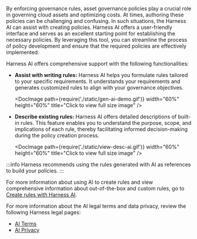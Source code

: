 By enforcing governance rules, asset governance policies play a crucial role in governing cloud assets and optimizing costs. At times, authoring these policies can be challenging and confusing. In such situations, the Harness AI can assist with creating policies. Harness AI offers a user-friendly interface and serves as an excellent starting point for establishing the necessary policies. By leveraging this tool, you can streamline the process of policy development and ensure that the required policies are effectively implemented.

Harness AI offers comprehensive support with the following functionalities:

* **Assist with writing rules:** Harness AI helps you formulate rules tailored to your specific requirements. It understands your requirements and generates customized rules to align with your governance objectives.

   <DocImage path={require('./static/gen-ai-demo.gif')} width="60%" height="60%" title="Click to view full size image" />

* **Describe existing rules:** Harness AI offers detailed descriptions of built-in rules. This feature enables you to understand the purpose, scope, and implications of each rule, thereby facilitating informed decision-making during the policy creation process.

   <DocImage path={require('./static/view-desc-ai.gif')} width="60%" height="60%" title="Click to view full size image" />

:::info
Harness recommends using the rules generated with AI as references to build your policies.
:::

For more information about using AI to create rules and view comprehensive information about out-of-the-box and custom rules, go to [Create rules with Harness AI](/docs/cloud-cost-management/use-ccm-cost-governance/asset-governance/cag-aida/gen-ai-use).

For more information about the AI legal terms and data privacy, review the following Harness legal pages:

- [AI Terms](https://www.harness.io/legal/aida-terms)
- [AI Privacy](https://www.harness.io/legal/aida-privacy)
